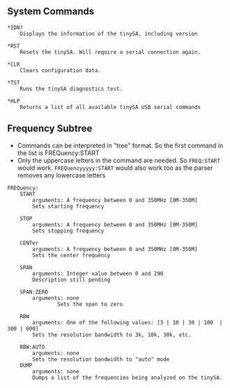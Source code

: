 ## System Commands
```
*IDN?
	Displays the information of the tinySA, including version

*RST
	Resets the tinySA. Will require a serial connection again.

*CLR
	Clears configuration data.

*TST
	Runs the tinySA diagnostics test.

*HLP
	Returns a list of all available tinySA USB serial commands
```

## Frequency Subtree
- Commands can be interpreted in "tree" format. So the first command in the list is FREQuency:START
- Only the uppercase letters in the command are needed. So ```FREQ:START``` would work. ```FREQuencyyyyy:START``` would also work too as the parser removes any lowercase letters
```
FREQuency:
	START
		arguments: A frequency between 0 and 350MHz [0M-350M]
		Sets starting frequency

	STOP
		arguments: A frequency between 0 and 350MHz [0M-350M]
		Sets stopping frequency 

	CENTer
		arguments: A frequency between 0 and 350MHz [0M-350M]
		Sets the center frequency 

	SPAN
		arguments: Integer value between 0 and 290
		Description still pending

	SPAN:ZERO
		arguments: none
                Sets the span to zero

	RBW
		arguments: One of the following values: [3 | 10 | 30 | 100  | 300 | 600]
		Sets the resolution bandwidth to 3k, 10k, 30k, etc.

	RBW:AUTO
		arguments: none
		Sets the resolution bandwidth to "auto" mode
	DUMP
		arguments: none
		Dumps a list of the frequencies being analyzed on the tinySA.
```
